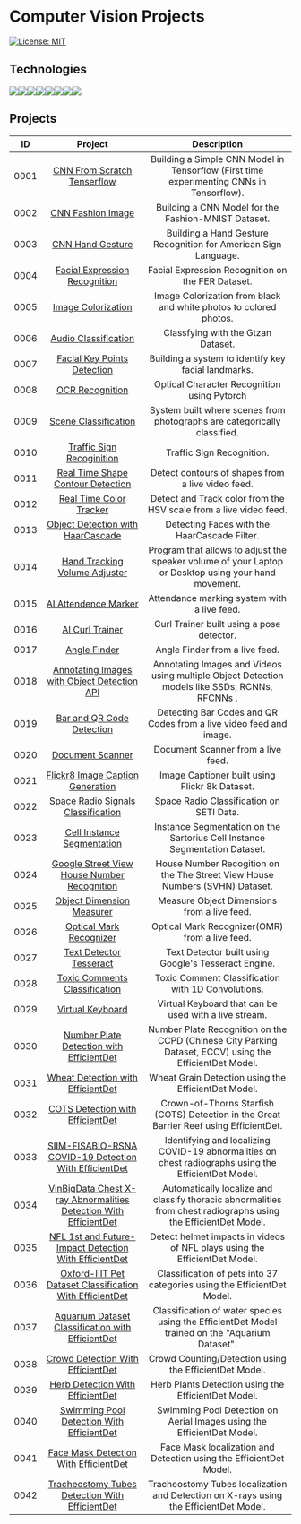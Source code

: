 # Computer Vision Projects

[![License: MIT](https://img.shields.io/badge/License-MIT-yellow.svg)](https://opensource.org/licenses/MIT "MIT License")

## Technologies

<div style="display:flex; margin: auto;">
  <img src="https://img.shields.io/badge/Python-3776AB?style=for-the-badge&logo=python&logoColor=white">
  <img src="https://img.shields.io/badge/Numpy-777BB4?style=for-the-badge&logo=numpy&logoColor=white"> 
  <img src="https://img.shields.io/badge/SciPy-%230C55A5.svg?style=for-the-badge&logo=scipy&logoColor=%white">
  <img src="https://img.shields.io/badge/Pandas-2C2D72?style=for-the-badge&logo=pandas&logoColor=white">
  <img src="https://img.shields.io/badge/scikit_learn-F7931E?style=for-the-badge&logo=scikit-learn&logoColor=white">
  <img src="https://img.shields.io/badge/TensorFlow-FF6F00?style=for-the-badge&logo=TensorFlow&logoColor=white">
  <img src="https://img.shields.io/badge/Keras-D00000?style=for-the-badge&logo=Keras&logoColor=white">
  <img src="https://img.shields.io/badge/PyTorch-%23EE4C2C.svg?style=for-the-badge&logo=PyTorch&logoColor=white">
</div>

## Projects

| ID | Project | Description |
| :---: | :---: | :---: |
|  0001 | <a href="/CNN_From_Scratch_Tenserflow">CNN From Scratch Tenserflow</a>| Building a Simple CNN Model in Tensorflow (First time experimenting CNNs in Tensorflow).|
|  0002 | <a href="/CNN_Fashion_Image/">CNN Fashion Image</a>| Building a CNN Model for the Fashion-MNIST Dataset.|
|  0003 | <a href="/CNN_Hand_Gesture/">CNN Hand Gesture</a>| Building a Hand Gesture Recognition for American Sign Language.|
|  0004 | <a href="/Facial_Expression_Recognition/">Facial Expression Recognition</a>| Facial Expression Recognition on the FER Dataset.|
|  0005 | <a href="/Image_Colorization/">Image Colorization</a>| Image Colorization from black and white photos to colored photos.|
|  0006 | <a href="/Audio_Classification/">Audio Classification</a>| Classfying with the Gtzan Dataset.|
|  0007 | <a href="/Facial_Key_points_Detection/">Facial Key Points Detection</a>| Building a system to identify key facial landmarks.|
|  0008 | <a href="/OCR_Recognition/">OCR Recognition</a>| Optical Character Recognition using Pytorch|
|  0009 | <a href="/Scene_Classification/">Scene Classification</a>| System built where scenes from photographs are categorically classified.|
|  0010 | <a href="/Traffic_sign_recoginition/">Traffic Sign Recoginition</a>| Traffic Sign Recognition.|
|  0011 | <a href="/Real_Time_Shape_Contour_Detection/">Real Time Shape Contour Detection</a>| Detect contours of shapes from a live video feed.|
|  0012 | <a href="/Real_Time_Color_Tracker/">Real Time Color Tracker</a>| Detect and Track color from the HSV scale from a live video feed.|
|  0013 | <a href="/Object_Detection_with_HaarCascade/">Object Detection with HaarCascade</a>| Detecting Faces with the HaarCascade Filter.|
|  0014 | <a href="/Hand_Tracking_Volume_Adjuster/">Hand Tracking Volume Adjuster</a>| Program that allows to adjust the speaker volume of your Laptop or Desktop using your hand movement.|
|  0015 | <a href="/AI_Attendence_Marker/">AI Attendence Marker</a>| Attendance marking system with a live feed.|
|  0016 | <a href="/AI_Curl_Trainer/">AI Curl Trainer</a>| Curl Trainer built using a pose detector.|
|  0017 | <a href="/Angle_Finder/">Angle Finder</a>| Angle Finder from a live feed.|
|  0018 | <a href="/Annotating_Images_with_Object_Detection_API/"> Annotating Images with Object Detection API</a>| Annotating Images and Videos using multiple Object Detection models like SSDs, RCNNs, RFCNNs .|
|  0019 | <a href="/Bar_and_QR_Code_Detection/">Bar and QR Code Detection</a>| Detecting Bar Codes and QR Codes from a live video feed and image.|
|  0020 | <a href="/Document_Scanner/">Document Scanner</a>| Document Scanner from a live feed.|
|  0021 | <a href="/Flickr8_Image_Caption_Generation/">Flickr8 Image Caption Generation</a>| Image Captioner built using Flickr 8k Dataset.|
|  0022 | <a href="/Space Radio Signals Classification/">Space Radio Signals Classification</a>| Space Radio Classification on SETI Data.|
|  0023 | <a href="/Cell_Instance_Segmentation/">Cell Instance Segmentation</a>| Instance Segmentation on the Sartorius Cell Instance Segmentation Dataset.|
|  0024 | <a href="/Google_Street_View_House_Number_Recognition/">Google Street View House Number Recognition</a>| House Number Recogition on the The Street View House Numbers (SVHN) Dataset.|
|  0025 | <a href="/Object_Dimension_Measurer/">Object Dimension Measurer</a>| Measure Object Dimensions from a live feed.|
|  0026 | <a href="/Optical_Mark_Recognizer/">Optical Mark Recognizer</a>| Optical Mark Recognizer(OMR) from a live feed.|
|  0027 | <a href="/Text_Detector_Tesseract/">Text Detector Tesseract</a>| Text Detector built using Google's Tesseract Engine.|
|  0028 | <a href="/Toxic_Comments_Classification_with_1D_Conv/">Toxic Comments Classification </a>| Toxic Comment Classification with 1D Convolutions.|
|  0029 | <a href="/Virtual_Keyboard/"> Virtual Keyboard </a>| Virtual Keyboard that can be used with a live stream.|
|  0030 | <a href="/Number_Plate_Detection_With_EfficientDet/"> Number Plate Detection with EfficientDet </a>| Number Plate Recognition on the CCPD (Chinese City Parking Dataset, ECCV) using the EfficientDet Model.|
|  0031 | <a href="/Wheat_Detection_With_EfficientDet/"> Wheat Detection with EfficientDet </a>| Wheat Grain Detection using the EfficientDet Model.|
|  0032 | <a href="/COTS_Detection_With_EfficientDet/"> COTS Detection with EfficientDet </a>| Crown-of-Thorns Starfish (COTS) Detection in the Great Barrier Reef using EfficientDet.|
|  0033 | <a href="/SIIM-FISABIO-RSNA_COVID-19_Detection_With_EfficientDet/"> SIIM-FISABIO-RSNA COVID-19 Detection With EfficientDet </a>| Identifying and localizing COVID-19 abnormalities on chest radiographs using the EfficientDet Model.|
|  0034 | <a href="/VinBigData_Chest_X-ray_Abnormalities_Detection_With_EfficientDet/"> VinBigData Chest X-ray Abnormalities Detection With EfficientDet </a>| Automatically localize and classify thoracic abnormalities from chest radiographs using the EfficientDet Model.|
|  0035 | <a href="/NFL_1st_and_Future - Impact_Detection_With_EfficientDet/"> NFL 1st and Future-Impact Detection With EfficientDet </a>| Detect helmet impacts in videos of NFL plays using the EfficientDet Model.|
|  0036 | <a href="/Oxford-IIIT_Pet_Dataset_Classification_With_EfficientDet/"> Oxford-IIIT Pet Dataset Classification With EfficientDet </a>| Classification of pets into 37 categories using the EfficientDet Model.|
|  0037 | <a href="/Aquarium_Dataset_Classification_with_EfficientDet/"> Aquarium Dataset Classification with EfficientDet </a>| Classification of water species using the EfficientDet Model trained on the "Aquarium Dataset".|
|  0038 | <a href="/Crowd_Detection_With_EfficientDet/"> Crowd Detection With EfficientDet </a>| Crowd Counting/Detection using the EfficientDet Model.|
|  0039 | <a href="/Herb_Detection_With_EfficientDet/"> Herb Detection With EfficientDet </a>| Herb Plants Detection using the EfficientDet Model.|
|  0040 | <a href="/Swimming_Pool_Detection_With_EfficientDet/"> Swimming Pool Detection With EfficientDet </a>| Swimming Pool Detection on Aerial Images using the EfficientDet Model.|
|  0041 | <a href="/Face_Mask_Detection_With_EfficientDet/"> Face Mask Detection With EfficientDet </a>| Face Mask localization and Detection using the EfficientDet Model.|
|  0042 | <a href="/Tracheostomy_Tubes_Detection_With_EfficientDet/"> Tracheostomy Tubes Detection With EfficientDet </a>| Tracheostomy Tubes localization and Detection on X-rays using the EfficientDet Model.|







